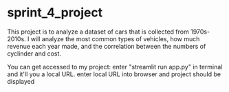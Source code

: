 # sprint_4_project
This project is to analyze a dataset of cars that is collected from 1970s-2010s. I will analyze the most common types of vehicles, how much revenue each year made, and the correlation between the numbers of cyclinder and cost. 

You can get accessed to my project:  enter "streamlit run app.py" in terminal and it'll you a local URL. enter local URL into browser and project should be displayed 